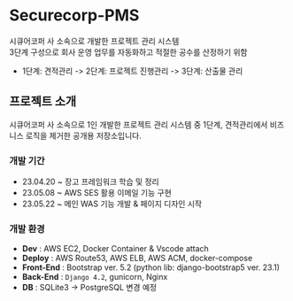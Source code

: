# Securecorp-PMS
시큐어코퍼 사 소속으로 개발한 프로젝트 관리 시스템
<br>
3단계 구성으로 회사 운영 업무를 자동화하고 적절한 공수를 산정하기 위함
- 1단계: 견적관리 -> 2단계: 프로젝트 진행관리 -> 3단계: 산출물 관리


## 프로젝트 소개
시큐어코퍼 사 소속으로 1인 개발한 프로젝트 관리 시스템 중 1단계, 견적관리에서 비즈니스 로직을 제거한 공개용 저장소입니다.

### 개발 기간
* 23.04.20 ~ 장고 프레임워크 학습 및 정리
* 23.05.08 ~ AWS SES 활용 이메일 기능 구현
* 23.05.22 ~ 메인 WAS 기능 개발 & 페이지 디자인 시작

### 개발 환경
- **Dev**       : AWS EC2, Docker Container & Vscode attach
- **Deploy**    : AWS Route53, AWS ELB, AWS ACM, docker-compose
- **Front-End** : Bootstrap ver. 5.2 (python lib: django-bootstrap5 ver. 23.1)
- **Back-End**  : `Django 4.2`, gunicorn, Nginx
- **DB**        : SQLite3 -> PostgreSQL 변경 예정
